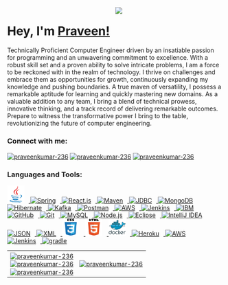 <img align="right" width="50%" src="https://github.com/praveenkumar-236/praveenkumar-236/blob/main/assets/icons/Praveen.gif">

# Hey, I'm [Praveen!](https://praveenkumar-236.github.io) 

Technically Proficient Computer Engineer driven by an insatiable passion for programming and an unwavering commitment to excellence. With a robust skill set and a proven ability to solve intricate problems, I am a force to be reckoned with in the realm of technology. I thrive on challenges and embrace them as opportunities for growth, continuously expanding my knowledge and pushing boundaries. A true maven of versatility, I possess a remarkable aptitude for learning and quickly mastering new domains. As a valuable addition to any team, I bring a blend of technical prowess, innovative thinking, and a track record of delivering remarkable outcomes. Prepare to witness the transformative power I bring to the table, revolutionizing the future of computer engineering.

<!--  <h3 align="center">A Passionate Fullstack Java Developer From India</h3> 
 -->
<!-- <p align="left"> <img src="https://komarev.com/ghpvc/?username=praveenkumar-236&label=Profile%20views&color=0e75b6&style=flat" alt="praveenkumar-236" /> </p>
 -->
<!-- <p align="left"> <a href="https://github.com/ryo-ma/github-profile-trophy"><img src="https://github-profile-trophy.vercel.app/?username=Praveenkumar-23" alt="Praveenkumar-23" /></a> </p> -->

<!-- ### Blogs posts -->
<!-- BLOG-POST-LIST:START -->
<!-- BLOG-POST-LIST:END -->

<h3 align="left">Connect with me:</h3>
<p align="left">
<a href="https://dev.to/praveenkumar236" target="blank"><img align="center" src="https://raw.githubusercontent.com/rahuldkjain/github-profile-readme-generator/master/src/images/icons/Social/devto.svg" alt="praveenkumar-236" height="30" width="40" /></a>
<a href="https://www.linkedin.com/in/pk-b87b3b212/" target="blank"><img align="center" src="https://raw.githubusercontent.com/rahuldkjain/github-profile-readme-generator/master/src/images/icons/Social/linked-in-alt.svg" alt="praveenkumar-236" height="30" width="40" /></a>
<a href="https://leetcode.com/_Praveen_Kumar_/" target="blank"><img align="center" src="https://raw.githubusercontent.com/rahuldkjain/github-profile-readme-generator/master/src/images/icons/Social/leet-code.svg" alt="praveenkumar-236" height="30" width="40" /></a>
</p>


 <h3 align="left">Languages and Tools:</h3>
<p align="left">
  <a href="https://www.oracle.com/java/technologies/" target="_blank" rel="noopener noreferrer">
    <img src="https://raw.githubusercontent.com/devicons/devicon/master/icons/java/java-original.svg" alt="Java" width="40" height="40" style="margin-right: 10px;">
  </a>
    <a href="https://spring.io/projects/spring-boot" target="_blank" rel="noopener noreferrer">
    <img src="https://www.vectorlogo.zone/logos/springio/springio-icon.svg" alt="Spring" width="40" height="40" style="margin-right: 10px;">
  </a>
   <a href="https://reactjs.org/" target="_blank" rel="noopener noreferrer">
    <img src="https://www.vectorlogo.zone/logos/reactjs/reactjs-icon.svg" alt="React.js" width="40" height="40" style="margin-right: 10px;">
  </a>
  <a href="https://www.maven.org" target="_blank" rel="noreferrer">
    <img src="https://www.svgrepo.com/show/354051/maven.svg" alt="Maven" width="40" height="40" style="margin-right: 10px;">
  </a>

  
  <a href="https://www.oracle.com/database/technologies/appdev/jdbc.html" target="_blank" rel="noopener noreferrer">
    <img src="https://www.vectorlogo.zone/logos/java/java-icon.svg" alt="JDBC" width="40" height="40" style="margin-right: 10px;">
  </a>
  <a href="https://mongodb.github.io/mongo-java-driver/" target="_blank" rel="noopener noreferrer">
    <img src="https://www.vectorlogo.zone/logos/mongodb/mongodb-icon.svg" alt="MongoDB" width="40" height="40" style="margin-right: 10px;">
  </a>
  <a href="https://hibernate.org/orm/" target="_blank" rel="noopener noreferrer">
    <img src="https://www.vectorlogo.zone/logos/hibernate/hibernate-icon.svg" alt="Hibernate" width="40" height="40" style="margin-right: 10px;">
  </a>
  
  <a href="https://kafka.apache.org/" target="_blank" rel="noopener noreferrer">
    <img src="https://www.vectorlogo.zone/logos/apache_kafka/apache_kafka-icon.svg" alt="Kafka" width="40" height="40" style="margin-right: 10px;">
  </a>
  <a href="https://www.postman.com/" target="_blank" rel="noopener noreferrer">
    <img src="https://www.vectorlogo.zone/logos/getpostman/getpostman-icon.svg" alt="Postman" width="40" height="40" style="margin-right: 10px;">
  </a>
  <a href="https://aws.amazon.com/" target="_blank" rel="noopener noreferrer">
    <img src="https://www.vectorlogo.zone/logos/amazon_aws/amazon_aws-icon.svg" alt="AWS" width="40" height="40" style="margin-right: 10px;">
  </a>
  <a href="https://www.jenkins.io/" target="_blank" rel="noopener noreferrer">
    <img src="https://www.vectorlogo.zone/logos/jenkins/jenkins-icon.svg" alt="Jenkins" width="40" height="40" style="margin-right: 10px;">
  </a>
  <a href="https://www.ibm.com/" target="_blank" rel="noopener noreferrer">
    <img src="https://www.vectorlogo.zone/logos/ibm/ibm-icon.svg" alt="IBM" width="40" height="40" style="margin-right: 10px;">
  </a>
  <a href="https://github.com/" target="_blank" rel="noopener noreferrer">
    <img src="https://www.vectorlogo.zone/logos/github/github-icon.svg" alt="GitHub" width="40" height="40" style="margin-right: 10px;">
  </a>
  <a href="https://git-scm.com/" target="_blank" rel="noopener noreferrer">
    <img src="https://www.vectorlogo.zone/logos/git-scm/git-scm-icon.svg" alt="Git" width="40" height="40" style="margin-right: 10px;">
  </a>
  <a href="https://www.oracle.com/mysql/" target="_blank" rel="noopener noreferrer">
    <img src="https://www.vectorlogo.zone/logos/mysql/mysql-icon.svg" alt="MySQL" width="40" height="40" style="margin-right: 10px;">
  </a>
  <a href="https://nodejs.org/" target="_blank" rel="noopener noreferrer">
    <img src="https://www.vectorlogo.zone/logos/nodejs/nodejs-icon.svg" alt="Node.js" width="40" height="40" style="margin-right: 10px;">
  </a>
  <a href="https://www.eclipse.org/" target="_blank" rel="noopener noreferrer">
    <img src="https://www.vectorlogo.zone/logos/eclipse/eclipse-icon.svg" alt="Eclipse" width="40" height="40" style="margin-right: 10px;">
  </a>
  <a href="https://www.jetbrains.com/idea/" target="_blank" rel="noopener noreferrer">
    <img src="https://www.vectorlogo.zone/logos/jetbrains/jetbrains-icon.svg" alt="IntelliJ IDEA" width="40" height="40" style="margin-right: 10px;">
  </a>
  <a href="https://www.json.org/json-en.html" target="_blank" rel="noopener noreferrer">
    <img src="https://www.vectorlogo.zone/logos/json/json-icon.svg" alt="JSON" width="40" height="40" style="margin-right: 10px;">
  </a>
  <a href="https://www.w3schools.com/xml/" target="_blank" rel="noopener noreferrer">
    <img src="https://www.vectorlogo.zone/logos/w3c_xml/w3c_xml-icon.svg" alt="XML" width="40" height="40" style="margin-right: 10px;">
  </a>
  <a href="https://www.w3schools.com/css/" target="_blank" rel="noopener noreferrer">
    <img src="https://raw.githubusercontent.com/devicons/devicon/master/icons/css3/css3-original-wordmark.svg" alt="CSS3" width="40" height="40" style="margin-right: 10px;">
  </a>
  <a href="https://www.w3.org/html/" target="_blank" rel="noopener noreferrer">
    <img src="https://raw.githubusercontent.com/devicons/devicon/master/icons/html5/html5-original-wordmark.svg" alt="HTML5" width="40" height="40" style="margin-right: 10px;">
  </a>
  <a href="https://www.docker.com/" target="_blank" rel="noopener noreferrer">
    <img src="https://raw.githubusercontent.com/devicons/devicon/master/icons/docker/docker-original-wordmark.svg" alt="Docker" width="40" height="40" style="margin-right: 10px;">
  </a>
  <a href="https://heroku.com" target="_blank" rel="noopener noreferrer">
    <img src="https://www.vectorlogo.zone/logos/heroku/heroku-icon.svg" alt="Heroku" width="40" height="40" style="margin-right: 10px;">
  </a>
  <a href="https://aws.amazon.com/" target="_blank" rel="noopener noreferrer">
    <img src="https://www.vectorlogo.zone/logos/amazon_aws/amazon_aws-icon.svg" alt="AWS" width="40" height="40" style="margin-right: 10px;">
  </a>
  <a href="https://www.jenkins.io/" target="_blank" rel="noopener noreferrer">
    <img src="https://www.vectorlogo.zone/logos/jenkins/jenkins-icon.svg" alt="Jenkins" width="40" height="40" style="margin-right: 10px;">
  </a>
  <a href="https://gradle.org" target="_blank" rel="noreferrer">
    <img src="https://www.vectorlogo.zone/logos/gradle/gradle-icon.svg" alt="gradle" width="40" height="40" />
  </a>
 
 
</p>



<table border=0>
  <tr>
    <td>
      <a href="https://github.com/praveenkumar-236" target="_blank"><img align="center" src="https://github-readme-stats.vercel.app/api?username=praveenkumar-236&show_icons=true&theme=dracula" alt="praveenkumar-236"/></a><br>
      <a href="https://github.com/praveenkumar-236" target="_blank"><img align="center" src="https://github-readme-stats.vercel.app/api/top-langs/?username=praveenkumar-236&layout=compact&theme=dracula" alt="praveenkumar-236"/></a><br>
      <a href="https://github.com/praveenkumar-236" target="_blank"><img align="center" src="https://github-readme-streak-stats.herokuapp.com/?user=praveenkumar-236&theme=dracula" alt="praveenkumar-236"/></a><br>
    </td>
    <td>
      <a href="https://leetcode.com/_Praveen_Kumar_/" target="_blank"><img align="center" src="https://leetcode.card.workers.dev/praveenkumar236?theme=nord&font=source_code_pro&extension=activity" alt="praveenkumar-236"/></a>
    </td>
  
  </tr>
</table>
